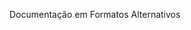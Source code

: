 <Token xmlns:xlink="http://www.w3.org/1999/xlink">Documentação em Formatos Alternativos</Token>

<!--HONumber=Jun16_HO4-->


